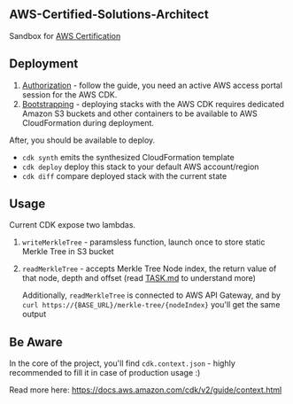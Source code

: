 ## AWS-Certified-Solutions-Architect

Sandbox for [AWS Certification](https://aws.amazon.com/certification/certified-solutions-architect-associate/?ch=sec&sec=rmg&d=1)

## Deployment

1. [Authorization](https://docs.aws.amazon.com/cdk/v2/guide/getting_started.html#getting_started_auth) - follow the guide, you need an active AWS access portal session for the AWS CDK.
2. [Bootstrapping](https://docs.aws.amazon.com/cdk/v2/guide/getting_started.html#getting_started_bootstrap) - deploying stacks with the AWS CDK requires dedicated Amazon S3 buckets and other containers to be available to AWS CloudFormation during deployment.

After, you should be available to deploy.

- `cdk synth` emits the synthesized CloudFormation template
- `cdk deploy` deploy this stack to your default AWS account/region
- `cdk diff` compare deployed stack with the current state

## Usage

Current CDK expose two lambdas.

1. `writeMerkleTree` - paramsless function, launch once to store static Merkle Tree in S3 bucket
2. `readMerkleTree` - accepts Merkle Tree Node index, the return value of that node, depth and offset (read [TASK.md](./TASK.md) to understand more)

   Additionally, `readMerkleTree` is connected to AWS API Gateway, and by `curl https://{BASE_URL}/merkle-tree/{nodeIndex}` you'll get the same output

## Be Aware

In the core of the project, you'll find `cdk.context.json` - highly recommended to fill it in case of production usage :)

Read more here: https://docs.aws.amazon.com/cdk/v2/guide/context.html
